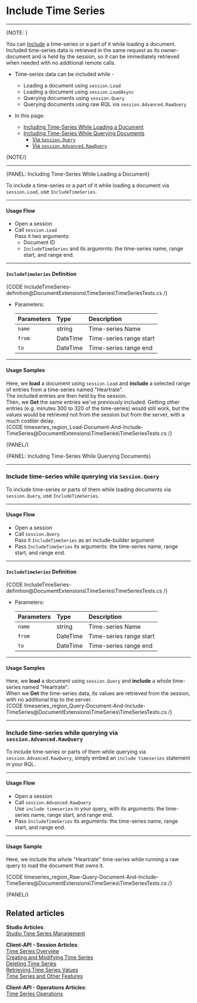 ﻿# Include Time Series  
---

{NOTE: }

You can [Include](../../../client-api/session/loading-entities#load-with-includes) 
a time-series or a part of it while loading a document.  
Included time-series data is retrieved in the same request as its owner-document 
and is held by the session, so it can be immediately retrieved when needed with no 
additional remote calls.

* Time-series data can be included while -  
   * Loading a document using `session.Load`  
   * Loading a document using `session.LoadAsync`  
   * Querying documents using `session.Query`  
   * Querying documents using raw RQL via `session.Advanced.RawQuery`  

* In this page:  
  * [Including Time-Series While Loading a Document](../../../document-extensions/timeseries/client-api/include-time-series#including-time-series-while-loading-a-document)  
  * [Including Time-Series While Querying Documents](../../../document-extensions/timeseries/client-api/include-time-series#including-time-series-while-querying-documents)  
      * [Via `Session.Query`](../../../document-extensions/timeseries/client-api/include-time-series#include-time-series-while-querying-via-)  
      * [Via `session.Advanced.RawQuery`](../../../document-extensions/timeseries/client-api/include-time-series#include-time-series-while-querying-via--1)  

{NOTE/}

---

{PANEL: Including Time-Series While Loading a Document}

To include a time-series or a part of it while loading a document 
via `session.Load`, use `IncludeTimeSeries`.  

---

#### Usage Flow  

* Open a session  
* Call `session.Load`  
  Pass it two arguments:  
   * Document ID  
   * `IncludeTimeSeries` and its argumrnts: the time-series name, range start, and range end.  

---

#### `IncludeTimeSeries` Definition

{CODE IncludeTimeSeries-definition@DocumentExtensions\TimeSeries\TimeSeriesTests.cs /}

* Parameters:  

     | Parameters | Type | Description |
     |:-------------|:-------------|:-------------|
     | `name` | string | Time-series Name |
     | `from` | DateTime | Time-series range start |
     | `to` | DateTime | Time-series range end |

---

#### Usage Samples  

Here, we **load** a document using `session.Load` and **include** 
a selected range of entries from a time-series named "Heartrate".  
The included entries are then held by the session.  
Then, we **Get** the same entries we've previously included. 
Getting other entries (e.g. minutes 300 to 320 of the time-series) 
would still work, but the values would be retrieved not from 
the session but from the server, with a much costlier delay.  
{CODE timeseries_region_Load-Document-And-Include-TimeSeries@DocumentExtensions\TimeSeries\TimeSeriesTests.cs /}

{PANEL/}

{PANEL: Including Time-Series While Querying Documents}

---

### Include time-series while querying via `Session.Query`  

To include time-series or parts of them while loading documents 
via `session.Query`, use `IncludeTimeSeries`.  

---

#### Usage Flow  

* Open a session  
* Call `session.Query`  
  Pass it `IncludeTimeSeries` as an include-builder argument  
* Pass `IncludeTimeSeries` its arguments: the time-series name, range start, and range end.  

---

#### `IncludeTimeSeries` Definition

{CODE IncludeTimeSeries-definition@DocumentExtensions\TimeSeries\TimeSeriesTests.cs /}

* Parameters:  

     | Parameters | Type | Description |
     |:-------------|:-------------|:-------------|
     | `name` | string | Time-series Name |
     | `from` | DateTime | Time-series range start |
     | `to` | DateTime | Time-series range end |

---

#### Usage Samples  

Here, we **load** a document using `session.Query` and **include** 
a whole time-series named "Heartrate".  
When we **Get** the time-series data, its values are retrieved 
from the session, with no additional trip to the server.  
{CODE timeseries_region_Query-Document-And-Include-TimeSeries@DocumentExtensions\TimeSeries\TimeSeriesTests.cs /}

---

### Include time-series while querying via `session.Advanced.RawQuery`  


To include time-series or parts of them while querying via `session.Advanced.RawQuery`, 
simply embed an `include timeseries` statement in your RQL.  

---

#### Usage Flow  

* Open a session  
* Call `session.Advanced.RawQuery`  
  Use `include timeseries` in your query, with its arguments: the time-series name, range start, and range end.  
* Pass `IncludeTimeSeries` its arguments: the time-series name, range start, and range end.  

---

#### Usage Sample

Here, we include the whole "Heartrate" time-series while running a raw query to 
load the document that owns it.  

{CODE timeseries_region_Raw-Query-Document-And-Include-TimeSeries@DocumentExtensions\TimeSeries\TimeSeriesTests.cs /}

{PANEL/}

## Related articles
**Studio Articles**:  
[Studio Time Series Management]()  

**Client-API - Session Articles**:  
[Time Series Overview]()  
[Creating and Modifying Time Series]()  
[Deleting Time Series]()  
[Retrieving Time Series Values]()  
[Time Series and Other Features]()  

**Client-API - Operations Articles**:  
[Time Series Operations]()  
